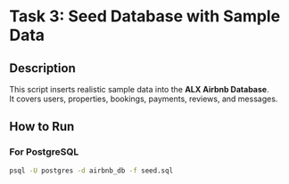 # Task 3: Seed Database with Sample Data

## **Description**
This script inserts realistic sample data into the **ALX Airbnb Database**.  
It covers users, properties, bookings, payments, reviews, and messages.

## **How to Run**

### **For PostgreSQL**
```bash
psql -U postgres -d airbnb_db -f seed.sql
